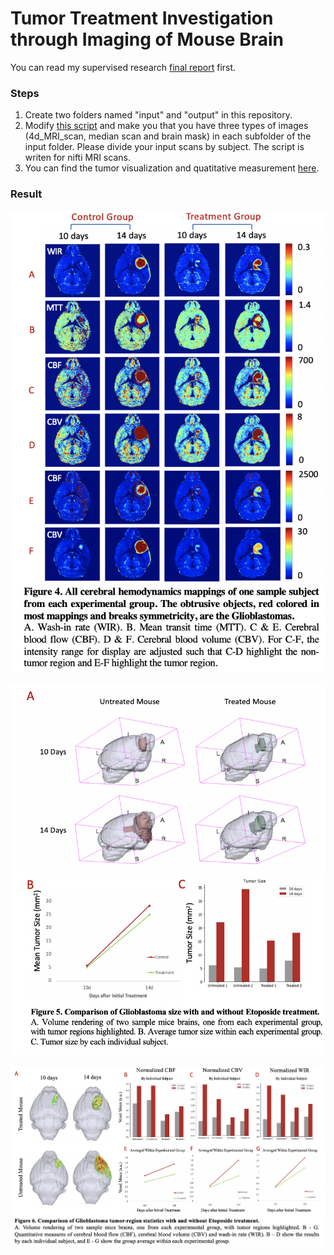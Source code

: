 # Tumor Treatment Investigation through Imaging of Mouse Brain 
You can read my supervised research [final report](https://github.com/RosalieZhu/DRC_modeling/blob/master/DRC_Modeling_report.pdf) first.

### Steps
1. Create two folders named "input" and "output" in this repository.
2. Modify [this script](https://github.com/RosalieZhu/DRC_modeling/blob/master/T2DSC_modeling_script_v2.m) and make you that you have three types of images (4d_MRI_scan, median scan and brain mask) in each subfolder of the input folder. Please divide your input scans by subject. The script is writen for nifti MRI scans.
3. You can find the tumor visualization and quatitative measurement [here](https://github.com/RosalieZhu/DRC_modeling/blob/master/Visualization.ipynb).

### Result
![](https://github.com/RosalieZhu/DRC_modeling/blob/master/fig/DRC.png)


![](https://github.com/RosalieZhu/DRC_modeling/blob/master/fig/tumor_size.png)


![](https://github.com/RosalieZhu/DRC_modeling/blob/master/fig/Tumor_treatment.png)
